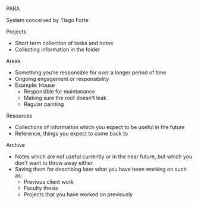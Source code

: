 PARA

System conceived by Tiago Forte

Projects

- Short term collection of tasks and notes
- Collecting information in the folder

Areas

- Something you're responsible for over a longer period of time
- Ongoing engagement or responsibility
- Example: House
	- Responsible for maintanance
	- Making sure the roof doesn't leak
	- Regular painting

Resources

- Collections of information which you expect to be useful in the future
- Reference, things you expect to come back to

Archive
- Notes which are not useful currently or in the near future, but which you don't want to throw away either
- Saving them for describing later what you have been working on such as:
	- Previous client work
	- Faculty thesis 
	- Projects that you have worked on previously
